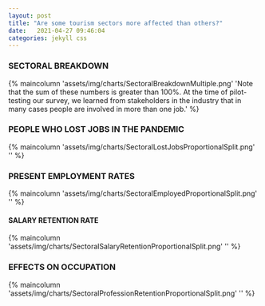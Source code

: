 ```yaml
---
layout: post
title: "Are some tourism sectors more affected than others?"
date:   2021-04-27 09:46:04
categories: jekyll css
---
```



### SECTORAL BREAKDOWN 
{% maincolumn 'assets/img/charts/SectoralBreakdownMultiple.png' 'Note that the sum of these numbers is greater than 100%. At the time of pilot-testing our survey, we learned from stakeholders in the industry that in many cases people are involved in more than one job.' %}




### PEOPLE WHO LOST JOBS IN THE PANDEMIC
{% maincolumn 'assets/img/charts/SectoralLostJobsProportionalSplit.png' '' %}


### PRESENT EMPLOYMENT RATES

{% maincolumn 'assets/img/charts/SectoralEmployedProportionalSplit.png' '' %}


#### SALARY RETENTION RATE
{% maincolumn 'assets/img/charts/SectoralSalaryRetentionProportionalSplit.png' '' %}


### EFFECTS ON OCCUPATION
{% maincolumn 'assets/img/charts/SectoralProfessionRetentionProportionalSplit.png' '' %}

<!-- ### FINANCIAL PROTECTION
{% maincolumn 'assets/img/charts/SectoralAlternateIncomeSourceProportionalSplit.png' '' %} -->


